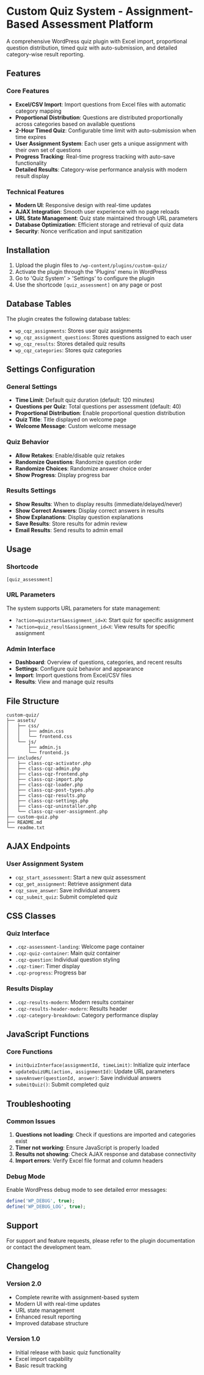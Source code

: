 # Custom Quiz System - Assignment-Based Assessment Platform

A comprehensive WordPress quiz plugin with Excel import, proportional question distribution, timed quiz with auto-submission, and detailed category-wise result reporting.

## Features

### Core Features
- **Excel/CSV Import**: Import questions from Excel files with automatic category mapping
- **Proportional Distribution**: Questions are distributed proportionally across categories based on available questions
- **2-Hour Timed Quiz**: Configurable time limit with auto-submission when time expires
- **User Assignment System**: Each user gets a unique assignment with their own set of questions
- **Progress Tracking**: Real-time progress tracking with auto-save functionality
- **Detailed Results**: Category-wise performance analysis with modern result display

### Technical Features
- **Modern UI**: Responsive design with real-time updates
- **AJAX Integration**: Smooth user experience with no page reloads
- **URL State Management**: Quiz state maintained through URL parameters
- **Database Optimization**: Efficient storage and retrieval of quiz data
- **Security**: Nonce verification and input sanitization

## Installation

1. Upload the plugin files to `/wp-content/plugins/custom-quiz/`
2. Activate the plugin through the 'Plugins' menu in WordPress
3. Go to 'Quiz System' > 'Settings' to configure the plugin
4. Use the shortcode `[quiz_assessment]` on any page or post

## Database Tables

The plugin creates the following database tables:

- `wp_cqz_assignments`: Stores user quiz assignments
- `wp_cqz_assignment_questions`: Stores questions assigned to each user
- `wp_cqz_results`: Stores detailed quiz results
- `wp_cqz_categories`: Stores quiz categories

## Settings Configuration

### General Settings
- **Time Limit**: Default quiz duration (default: 120 minutes)
- **Questions per Quiz**: Total questions per assessment (default: 40)
- **Proportional Distribution**: Enable proportional question distribution
- **Quiz Title**: Title displayed on welcome page
- **Welcome Message**: Custom welcome message

### Quiz Behavior
- **Allow Retakes**: Enable/disable quiz retakes
- **Randomize Questions**: Randomize question order
- **Randomize Choices**: Randomize answer choice order
- **Show Progress**: Display progress bar

### Results Settings
- **Show Results**: When to display results (immediate/delayed/never)
- **Show Correct Answers**: Display correct answers in results
- **Show Explanations**: Display question explanations
- **Save Results**: Store results for admin review
- **Email Results**: Send results to admin email

## Usage

### Shortcode
```
[quiz_assessment]
```

### URL Parameters
The system supports URL parameters for state management:
- `?action=quizstart&assignment_id=X`: Start quiz for specific assignment
- `?action=quiz_result&assignment_id=X`: View results for specific assignment

### Admin Interface
- **Dashboard**: Overview of questions, categories, and recent results
- **Settings**: Configure quiz behavior and appearance
- **Import**: Import questions from Excel/CSV files
- **Results**: View and manage quiz results

## File Structure

```
custom-quiz/
├── assets/
│   ├── css/
│   │   ├── admin.css
│   │   └── frontend.css
│   └── js/
│       ├── admin.js
│       └── frontend.js
├── includes/
│   ├── class-cqz-activator.php
│   ├── class-cqz-admin.php
│   ├── class-cqz-frontend.php
│   ├── class-cqz-import.php
│   ├── class-cqz-loader.php
│   ├── class-cqz-post-types.php
│   ├── class-cqz-results.php
│   ├── class-cqz-settings.php
│   ├── class-cqz-uninstaller.php
│   └── class-cqz-user-assignment.php
├── custom-quiz.php
├── README.md
└── readme.txt
```

## AJAX Endpoints

### User Assignment System
- `cqz_start_assessment`: Start a new quiz assessment
- `cqz_get_assignment`: Retrieve assignment data
- `cqz_save_answer`: Save individual answers
- `cqz_submit_quiz`: Submit completed quiz

## CSS Classes

### Quiz Interface
- `.cqz-assessment-landing`: Welcome page container
- `.cqz-quiz-container`: Main quiz container
- `.cqz-question`: Individual question styling
- `.cqz-timer`: Timer display
- `.cqz-progress`: Progress bar

### Results Display
- `.cqz-results-modern`: Modern results container
- `.cqz-results-header-modern`: Results header
- `.cqz-category-breakdown`: Category performance display

## JavaScript Functions

### Core Functions
- `initQuizInterface(assignmentId, timeLimit)`: Initialize quiz interface
- `updateQuizURL(action, assignmentId)`: Update URL parameters
- `saveAnswer(questionId, answer)`: Save individual answers
- `submitQuiz()`: Submit completed quiz

## Troubleshooting

### Common Issues
1. **Questions not loading**: Check if questions are imported and categories exist
2. **Timer not working**: Ensure JavaScript is properly loaded
3. **Results not showing**: Check AJAX response and database connectivity
4. **Import errors**: Verify Excel file format and column headers

### Debug Mode
Enable WordPress debug mode to see detailed error messages:
```php
define('WP_DEBUG', true);
define('WP_DEBUG_LOG', true);
```

## Support

For support and feature requests, please refer to the plugin documentation or contact the development team.

## Changelog

### Version 2.0
- Complete rewrite with assignment-based system
- Modern UI with real-time updates
- URL state management
- Enhanced result reporting
- Improved database structure

### Version 1.0
- Initial release with basic quiz functionality
- Excel import capability
- Basic result tracking 